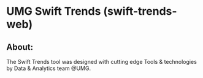 # UMG Swift Trends (swift-trends-web)

## About:
The Swift Trends tool was designed with cutting edge Tools & technologies by Data & Analytics team @UMG.
